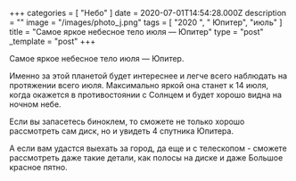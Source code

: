 +++
categories = [ "Небо" ]
date = 2020-07-01T14:54:28.000Z
description = ""
image = "/images/photo_j.png"
tags = [ "2020 ", " Юпитер", "июль" ]
title = "Самое яркое небесное тело июля — Юпитер"
type = "post"
_template = "post"
+++

  
Самое яркое небесное тело июля — Юпитер.

Именно за этой планетой будет интереснее и легче всего наблюдать на протяжении всего июля. Максимально яркой она станет к 14 июля, когда окажется в противостоянии с Солнцем и будет хорошо видна на ночном небе.  
  
Если вы запасетесь биноклем, то сможете не только хорошо рассмотреть сам диск, но и увидеть 4 спутника Юпитера.   
  
А если вам удастся выехать за город, да еще и с телескопом - сможете рассмотреть даже такие детали, как полосы на диске и даже Большое красное пятно.
